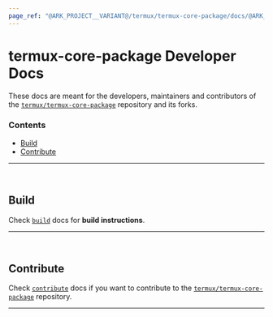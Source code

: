 ```yaml
---
page_ref: "@ARK_PROJECT__VARIANT@/termux/termux-core-package/docs/@ARK_DOC__VERSION@/developer/index.md"
---
```


# termux-core-package Developer Docs

<!-- @ARK_DOCS__HEADER_PLACEHOLDER@ -->

These docs are meant for the developers, maintainers and contributors of the [`termux/termux-core-package`](https://github.com/termux/termux-core-package) repository and its forks.

### Contents

- [Build](#build)
- [Contribute](#contribute)

---

&nbsp;





## Build

Check [`build`](build/index.md) docs for **build instructions**.

---

&nbsp;





## Contribute

Check [`contribute`](contribute/index.md) docs if you want to contribute to the [`termux/termux-core-package`](https://github.com/termux/termux-core-package) repository.

---

&nbsp;

